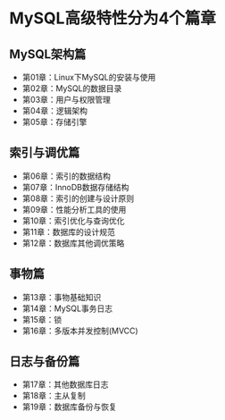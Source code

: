 # MySQL高级特性分为4个篇章
## MySQL架构篇
+ 第01章：Linux下MySQL的安装与使用
+ 第02章：MySQL的数据目录
+ 第03章：用户与权限管理
+ 第04章：逻辑架构
+ 第05章：存储引擎
## 索引与调优篇
+ 第06章：索引的数据结构
+ 第07章：InnoDB数据存储结构
+ 第08章：索引的创建与设计原则
+ 第09章：性能分析工具的使用
+ 第10章：索引优化与查询优化
+ 第11章：数据库的设计规范
+ 第12章：数据库其他调优策略
## 事物篇
+ 第13章：事物基础知识
+ 第14章：MySQL事务日志
+ 第15章：锁
+ 第16章：多版本并发控制(MVCC)
## 日志与备份篇
+ 第17章：其他数据库日志
+ 第18章：主从复制
+ 第19章：数据库备份与恢复
